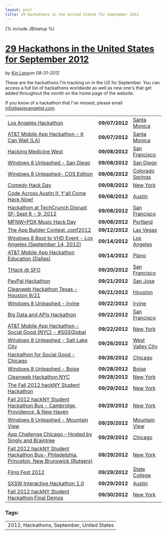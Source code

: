 ---layout: posttitle: 29 Hackathons in the United States for September 2012---{% include JB/setup %}<h1 class="title"><a href="#" rel="bookmark" title="29 Hackathons in the United States for September 2012">29 Hackathons in the United States for September 2012</a></h1><i><span class="small">by</span> <a href="https://plus.google.com/106460238807821851374" rel="author">Kin Lane</a><span class="small">on</span> <span class="post-date">08-31-2012</span></i><p></p><p>These are the hackathons I'm tracking on in the US for September.  You can access a full list of hackathons worldwide as well as new one's that get added throughout the month on the home page of the website.</p>
<p>If you know of a hackathon that I've missed, please email <a href="mailto:info@apievangelist.com">info@apievangelist.com</a>.</p>
<table border="0" cellspacing="5" cellpadding="5" width="100%">
<tbody>
<tr>
<td><a href="/events/los_angeles_hackathon.php">Los Angeles Hackathon</a></td>
<td width="20%"><strong>09/07/2012</strong></td>
<td width="20%"><a href="/events/los_angeles_hackathon.php">Santa Monica</a></td>
</tr>
<tr>
<td><a href="/events/att_mobile_app_hackathon__it_can_wait_la.php">AT&amp;T Mobile App Hackathon - It Can Wait (LA)</a></td>
<td><strong>09/07/2012</strong></td>
<td><a href="/events/att_mobile_app_hackathon__it_can_wait_la.php">Santa Monica</a></td>
</tr>
<tr>
<td><a href="/events/hacking_medicine_west.php">Hacking Medicine West</a></td>
<td><strong>09/08/2012</strong></td>
<td><a href="/events/hacking_medicine_west.php">San Francisco</a></td>
</tr>
<tr>
<td><a href="/events/windows_8_unleashed__san_diego.php">Windows 8 Unleashed - San Diego</a></td>
<td><strong>09/08/2012</strong></td>
<td><a href="/events/windows_8_unleashed__san_diego.php">San Diego</a></td>
</tr>
<tr>
<td><a href="/events/windows_8_unleashed_cos_edition.php">Windows 8 Unleashed- COS Edition</a></td>
<td><strong>09/08/2012</strong></td>
<td><a href="/events/windows_8_unleashed_cos_edition.php">Colorado Springs</a></td>
</tr>
<tr>
<td><a href="/events/comedy_hack_day.php">Comedy Hack Day</a></td>
<td><strong>09/08/2012</strong></td>
<td><a href="/events/comedy_hack_day.php">New York</a></td>
</tr>
<tr>
<td><a href="/events/code_across_austin_ii_yall_come_hack_now.php">Code Across Austin II: Y'all Come Hack Now!</a></td>
<td><strong>09/08/2012</strong></td>
<td><a href="/events/code_across_austin_ii_yall_come_hack_now.php">Austin</a></td>
</tr>
<tr>
<td><a href="/events/hackathon_at_techcrunch_disrupt_sf_sept_8__9_2012.php">Hackathon at TechCrunch Disrupt SF: Sept 8 - 9, 2012</a></td>
<td><strong>09/08/2012</strong></td>
<td><a href="/events/hackathon_at_techcrunch_disrupt_sf_sept_8__9_2012.php">San Francisco</a></td>
</tr>
<tr>
<td><a href="/events/mfnwpdx_music_hack_day.php">MFNW+PDX Music Hack Day</a></td>
<td><strong>09/08/2012</strong></td>
<td><a href="/events/mfnwpdx_music_hack_day.php">Portland</a></td>
</tr>
<tr>
<td><a href="/events/the_app_builder_contest_conf2012.php">The App Builder Contest .conf2012</a></td>
<td><strong>09/12/2012</strong></td>
<td><a href="/events/the_app_builder_contest_conf2012.php">Las Vegas</a></td>
</tr>
<tr>
<td><a href="/events/windows_8_boot_to_vhd_event__los_angeles_september_14_2012.php">Windows 8 Boot to VHD Event - Los Angeles (September 14, 2012)</a></td>
<td><strong>09/14/2012</strong></td>
<td><a href="/events/windows_8_boot_to_vhd_event__los_angeles_september_14_2012.php">Los Angeles</a></td>
</tr>
<tr>
<td><a href="/events/att_mobile_app_hackathon_education_dallas.php">AT&amp;T Mobile App Hackathon Education (Dallas)</a></td>
<td><strong>09/14/2012</strong></td>
<td><a href="/events/att_mobile_app_hackathon_education_dallas.php">Plano</a></td>
</tr>
<tr>
<td><a href="/events/thack__sfo.php">THack @ SFO</a></td>
<td><strong>09/20/2012</strong></td>
<td><a href="/events/thack__sfo.php">San Francisco</a></td>
</tr>
<tr>
<td><a href="/events/paypal_hackathon.php">PayPal Hackathon</a></td>
<td><strong>09/21/2012</strong></td>
<td><a href="/events/paypal_hackathon.php">San Jose</a></td>
</tr>
<tr>
<td><a href="/events/cleanweb_hackathon_texas__houston_921.php">Cleanweb Hackathon Texas - Houston 9/21</a></td>
<td><strong>09/21/2012</strong></td>
<td><a href="/events/cleanweb_hackathon_texas__houston_921.php">Houston</a></td>
</tr>
<tr>
<td><a href="/events/windows_8_unleashed__irvine.php">Windows 8 Unleashed - Irvine</a></td>
<td><strong>09/22/2012</strong></td>
<td><a href="/events/windows_8_unleashed__irvine.php">Irvine</a></td>
</tr>
<tr>
<td><a href="/events/big_data_and_apis_hackathon.php">Big Data and APIs Hackathon</a></td>
<td><strong>09/22/2012</strong></td>
<td><a href="/events/big_data_and_apis_hackathon.php">San Francisco</a></td>
</tr>
<tr>
<td><a href="/events/att_mobile_app_hackathon__social_good_nyc__sgsglobal.php">AT&amp;T Mobile App Hackathon - Social Good (NYC) - #SGSGlobal</a></td>
<td><strong>09/22/2012</strong></td>
<td><a href="/events/att_mobile_app_hackathon__social_good_nyc__sgsglobal.php">New York</a></td>
</tr>
<tr>
<td><a href="/events/windows_8_unleashed__salt_lake_city.php">Windows 8 Unleashed - Salt Lake City</a></td>
<td><strong>09/26/2012</strong></td>
<td><a href="/events/windows_8_unleashed__salt_lake_city.php">West Valley City</a></td>
</tr>
<tr>
<td><a href="/events/hackathon_for_social_good__chicago.php">Hackathon for Social Good - Chicago</a></td>
<td><strong>09/26/2012</strong></td>
<td><a href="/events/hackathon_for_social_good__chicago.php">Chicago</a></td>
</tr>
<tr>
<td><a href="/events/windows_8_unleashed__boise.php">Windows 8 Unleashed - Boise</a></td>
<td><strong>09/28/2012</strong></td>
<td><a href="/events/windows_8_unleashed__boise.php">Boise</a></td>
</tr>
<tr>
<td><a href="/events/cleanweb_hackathon_nyc.php">Cleanweb Hackathon NYC</a></td>
<td><strong>09/28/2012</strong></td>
<td><a href="/events/cleanweb_hackathon_nyc.php">New York</a></td>
</tr>
<tr>
<td><a href="/events/the_fall_2012_hackny_student_hackathon_.php">The Fall 2012 hackNY Student Hackathon</a></td>
<td><strong>09/29/2012</strong></td>
<td><a href="/events/the_fall_2012_hackny_student_hackathon_.php">New York</a></td>
</tr>
<tr>
<td><a href="/events/fall_2012_hackny_student_hackathon_bus__cambridge_providence__new_haven.php">Fall 2012 hackNY Student Hackathon Bus - Cambridge, Providence, &amp; New Haven</a></td>
<td><strong>09/29/2012</strong></td>
<td><a href="/events/fall_2012_hackny_student_hackathon_bus__cambridge_providence__new_haven.php">New York</a></td>
</tr>
<tr>
<td><a href="/events/windows_8_unleashed__mountain_view.php">Windows 8 Unleashed - Mountain View</a></td>
<td><strong>09/29/2012</strong></td>
<td><a href="/events/windows_8_unleashed__mountain_view.php">Mountain View</a></td>
</tr>
<tr>
<td><a href="/events/app_challenge_chicago_hosted_by_singly_and_braintree.php">App Challenge Chicago &ndash;&nbsp;Hosted by Singly and Braintree</a></td>
<td><strong>09/29/2012</strong></td>
<td><a href="/events/app_challenge_chicago_hosted_by_singly_and_braintree.php">Chicago</a></td>
</tr>
<tr>
<td><a href="/events/fall_2012_hackny_student_hackathon_bus_philadelphia_princeton__new_brunswick_rutgers.php">Fall 2012 hackNY Student Hackathon Bus- Philadelphia, Princeton, New Brunswick (Rutgers)</a></td>
<td><strong>09/29/2012</strong></td>
<td><a href="/events/fall_2012_hackny_student_hackathon_bus_philadelphia_princeton__new_brunswick_rutgers.php">New York</a></td>
</tr>
<tr>
<td><a href="/events/fling_fest_2012.php">Fling Fest 2012</a></td>
<td><strong>09/29/2012</strong></td>
<td><a href="/events/fling_fest_2012.php">State College</a></td>
</tr>
<tr>
<td><a href="/events/sxsw_interactive_hackathon_10.php">SXSW Interactive Hackathon 1.0</a></td>
<td><strong>09/29/2012</strong></td>
<td><a href="/events/sxsw_interactive_hackathon_10.php">Austin</a></td>
</tr>
<tr>
<td><a href="/events/fall_2012_hackny_student_hackathon_final_demos.php">Fall 2012 hackNY Student Hackathon Final Demos</a></td>
<td><strong>09/30/2012</strong></td>
<td><a href="/events/fall_2012_hackny_student_hackathon_final_demos.php">New York</a></td>
</tr>
</tbody>
</table><h3>Tags:</h3><center><table cellpadding="5" cellspacing="5" width="90%" border="0"><tr><td>2012, Hackathons, September, United States</td></tr></table><br />